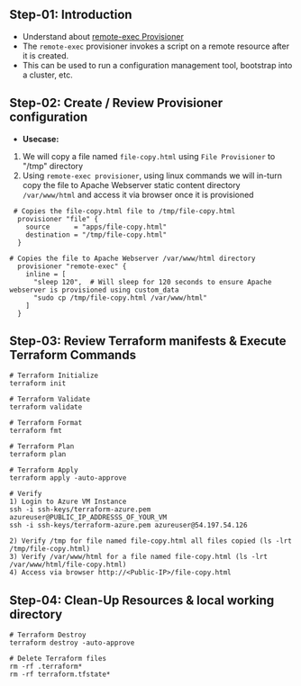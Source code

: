 ## Step-01: Introduction
- Understand about [remote-exec Provisioner](https://www.terraform.io/docs/language/resources/provisioners/remote-exec.html)
- The `remote-exec` provisioner invokes a script on a remote resource after it is created.
- This can be used to run a configuration management tool, bootstrap into a cluster, etc.

## Step-02: Create / Review Provisioner configuration
- **Usecase:**
1. We will copy a file named `file-copy.html` using `File Provisioner` to "/tmp" directory
2. Using `remote-exec provisioner`, using linux commands we will in-turn copy the file to Apache Webserver static content directory `/var/www/html` and access it via browser once it is provisioned
```t
 # Copies the file-copy.html file to /tmp/file-copy.html
  provisioner "file" {
    source      = "apps/file-copy.html"
    destination = "/tmp/file-copy.html"
  }

# Copies the file to Apache Webserver /var/www/html directory
  provisioner "remote-exec" {
    inline = [
      "sleep 120",  # Will sleep for 120 seconds to ensure Apache webserver is provisioned using custom_data
      "sudo cp /tmp/file-copy.html /var/www/html"
    ]
  }
```

## Step-03: Review Terraform manifests & Execute Terraform Commands
```t
# Terraform Initialize
terraform init

# Terraform Validate
terraform validate

# Terraform Format
terraform fmt

# Terraform Plan
terraform plan

# Terraform Apply
terraform apply -auto-approve

# Verify
1) Login to Azure VM Instance
ssh -i ssh-keys/terraform-azure.pem azureuser@PUBLIC_IP_ADDRESSS_OF_YOUR_VM
ssh -i ssh-keys/terraform-azure.pem azureuser@54.197.54.126

2) Verify /tmp for file named file-copy.html all files copied (ls -lrt /tmp/file-copy.html)
3) Verify /var/www/html for a file named file-copy.html (ls -lrt /var/www/html/file-copy.html)
4) Access via browser http://<Public-IP>/file-copy.html
```
## Step-04: Clean-Up Resources & local working directory
```t
# Terraform Destroy
terraform destroy -auto-approve

# Delete Terraform files
rm -rf .terraform*
rm -rf terraform.tfstate*
```
